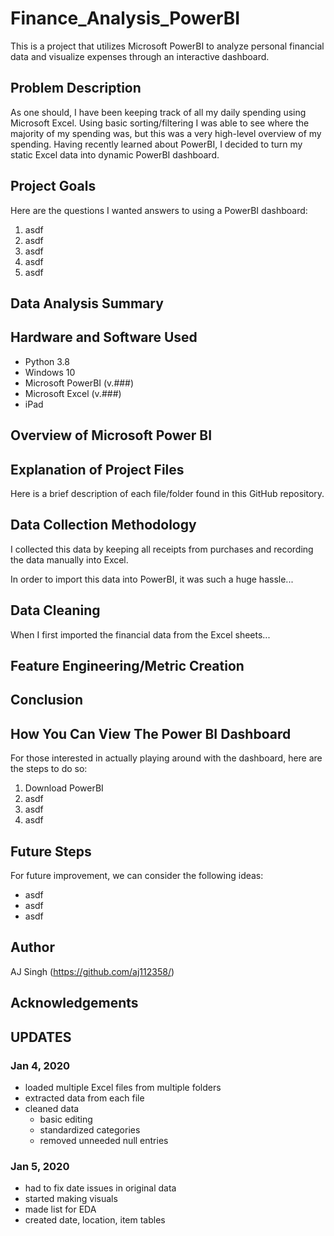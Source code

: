 # Finance_Analysis_PowerBI
This is a project that utilizes Microsoft PowerBI to analyze personal financial data and visualize expenses through an interactive dashboard.


## Problem Description

As one should, I have been keeping track of all my daily spending using Microsoft Excel. Using basic sorting/filtering I was able to see where the majority of my spending was, but this was a very high-level overview of my spending. Having recently learned about PowerBI, I decided to turn my static Excel data into dynamic PowerBI dashboard.


## Project Goals

Here are the questions I wanted answers to using a PowerBI dashboard:
1. asdf
2. asdf
3. asdf
4. asdf
5. asdf


## Data Analysis Summary


## Hardware and Software Used

- Python 3.8
- Windows 10
- Microsoft PowerBI (v.###)
- Microsoft Excel (v.###)
- iPad


## Overview of Microsoft Power BI


## Explanation of Project Files

Here is a brief description of each file/folder found in this GitHub repository.



## Data Collection Methodology

I collected this data by keeping all receipts from purchases and recording the data manually into Excel.

In order to import this data into PowerBI, it was such a huge hassle...


## Data Cleaning

When I first imported the financial data from the Excel sheets...


## Feature Engineering/Metric Creation



## Conclusion


## How You Can View The Power BI Dashboard

For those interested in actually playing around with the dashboard, here are the steps to do so:
1. Download PowerBI
2. asdf
3. asdf
4. asdf


## Future Steps

For future improvement, we can consider the following ideas:
- asdf
- asdf
- asdf


## Author

AJ Singh (https://github.com/aj112358/)


## Acknowledgements


## UPDATES
### Jan 4, 2020
- loaded multiple Excel files from multiple folders
- extracted data from each file
- cleaned data
  - basic editing
  - standardized categories
  - removed unneeded null entries


### Jan 5, 2020
- had to fix date issues in original data
- started making visuals
- made list for EDA
- created date, location, item tables



